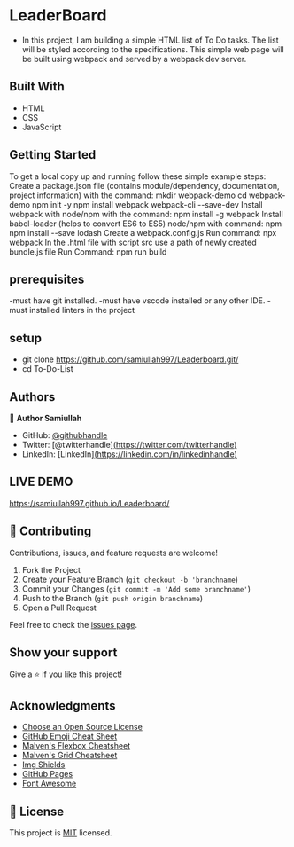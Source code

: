 # LeaderBoard

- In this project, I am building a simple HTML list of To Do tasks. The list will be styled according to the specifications. This simple web page will be built using webpack and served by a webpack dev server.


## Built With

- HTML
- CSS
- JavaScript

## Getting Started
To get a local copy up and running follow these simple example steps:
Create a package.json file (contains module/dependency, documentation, project information) with the command:
mkdir webpack-demo
cd webpack-demo
npm init -y
npm install webpack webpack-cli --save-dev
Install webpack with node/npm with the command: npm install -g webpack
Install babel-loader (helps to convert ES6 to ES5) node/npm with command: npm npm install --save lodash
Create a webpack.config.js
Run command: npx webpack
In the .html file with script src use a path of newly created bundle.js file
Run Command: npm run build

## prerequisites
-must have git installed.
-must have vscode installed or any other IDE.
-must installed linters in the project


## setup
- git clone https://github.com/samiullah997/Leaderboard.git/
- cd To-Do-List


## Authors

👤 **Author Samiullah**

- GitHub: [@githubhandle]([https://github.com/githubhandle](https://github.com/samiullah997))
- Twitter: [@twitterhandle][(https://twitter.com/twitterhandle)](https://twitter.com/samiullahk997)
- LinkedIn: [LinkedIn][(https://linkedin.com/in/linkedinhandle)](https://www.linkedin.com/in/samiullah-khan-2702b7171/)


## LIVE DEMO
https://samiullah997.github.io/Leaderboard/

## 🤝 Contributing

Contributions, issues, and feature requests are welcome!

1. Fork the Project
2. Create your Feature Branch (`git checkout -b 'branchname`)
3. Commit your Changes (`git commit -m 'Add some branchname'`)
4. Push to the Branch (`git push origin branchname`)
5. Open a Pull Request

Feel free to check the [issues page](../../issues/).

## Show your support

Give a ⭐️ if you like this project!


## Acknowledgments

* [Choose an Open Source License](https://choosealicense.com)
* [GitHub Emoji Cheat Sheet](https://www.webpagefx.com/tools/emoji-cheat-sheet)
* [Malven's Flexbox Cheatsheet](https://flexbox.malven.co/)
* [Malven's Grid Cheatsheet](https://grid.malven.co/)
* [Img Shields](https://shields.io)
* [GitHub Pages](https://pages.github.com)
* [Font Awesome](https://fontawesome.com)

## 📝 License

This project is [MIT](./MIT.md) licensed.
